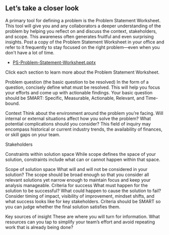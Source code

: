 ## Let’s take a closer look

A primary tool for defining a problem is the Problem Statement Worksheet. This tool will give you and any collaborators a deeper understanding of the problem by helping you reflect on and discuss the context, stakeholders, and scope. This awareness often generates fruitful and even surprising insights. Post a copy of the Problem Statement Worksheet in your office and refer to it frequently to stay focused on the right problem—even when you don't have a lot of time.

+ [PS-Problem-Statement-Worksheet.pptx](https://github.com/adeleke123/Mckinsey-Forward-Program/files/11599345/PS-Problem-Statement-Worksheet.pptx)

Click each section to learn more about the Problem Statement Worksheet.


Problem question (the basic question to be resolved)
In the form of a question, concisely define what must be resolved. This will help you focus your efforts and come up with actionable findings. Your basic question should be SMART: Specific, Measurable, Actionable, Relevant, and Time-bound.


Context
Think about the environment around the problem you’re facing. Will internal or external situations affect how you solve the problem? What potential complications should you consider? This field of inquiry may encompass historical or current industry trends, the availability of finances, or skill gaps on your team.


Stakeholders


Constraints within solution space
While scope defines the space of your solution, constraints include what can or cannot happen within that space.


Scope of solution space
What will and will not be considered in your solution? The scope should be broad enough so that you consider all relevant solutions yet narrow enough to maintain focus and keep your analysis manageable.
Criteria for success
What must happen for the solution to be successful? What could happen to cause the solution to fail? Consider timing of impact, visibility of improvement, mindset shifts, and what success looks like for key stakeholders. Criteria should be SMART so you can judge whether the final solution satisfies them.

Key sources of insight
These are where you will turn for information. What resources can you tap to simplify your team’s effort and avoid repeating work that is already being done?
